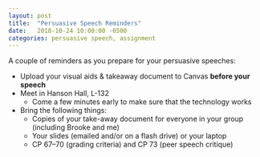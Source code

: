 ```yaml
---
layout: post
title:  "Persuasive Speech Reminders"
date:   2018-10-24 10:00:00 -0500
categories: persuasive speech, assignment
---
```


A couple of reminders as you prepare for your persuasive speeches:

- Upload your visual aids & takeaway document to Canvas **before your speech**
- Meet in Hanson Hall, L-132
     - Come a few minutes early to make sure that the technology works
- Bring the following things:
     - Copies of your take-away document for everyone in your group (including Brooke and me)
     - Your slides (emailed and/or on a flash drive) or your laptop
     - CP 67–70 (grading criteria) and CP 73 (peer speech critique)